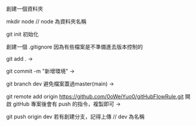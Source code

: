 創建一個資料夾

mkdir node    // node 為資料夾名稱

git init 初始化

創建一個 .gitignore 因為有些檔案是不準備進去版本控制的

git add . -> 

git commit -m "新增環境" -> 

git branch dev 避免檔案蓋過master(main) ->

git remote add origin https://github.com/0oWeiYuo0/gitHubFlowRule.git 開啟 gitHub 專案後會有 push 的指令，複製即可 ->

git push origin dev 若有創建分支，記得上傳 // dev 為名稱